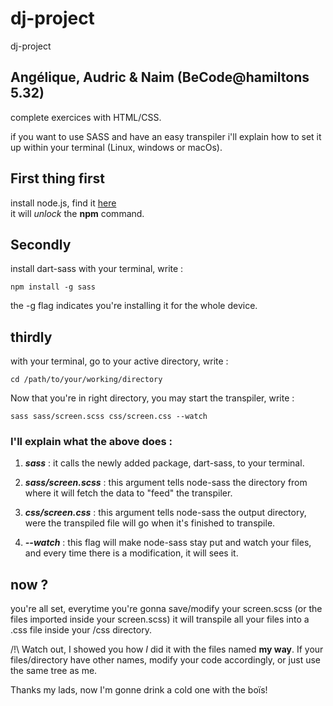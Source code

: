 # dj-project
dj-project

## Angélique, Audric & Naim (BeCode@hamiltons 5.32)

complete exercices with HTML/CSS.

if you want to use SASS and have an easy transpiler i'll explain how to set it up within your terminal (Linux, windows or macOs).

## First thing first

install node.js, find it [here](https://nodejs.org/en/)  
it will *unlock* the __npm__ command.

## Secondly

install dart-sass with your terminal, write :  

```
npm install -g sass
```  

the -g flag indicates you're installing it for the whole device.

## thirdly

with your terminal, go to your active directory, write :  

```
cd /path/to/your/working/directory
``` 

Now that you're in right directory, you may start the transpiler, write :

```
sass sass/screen.scss css/screen.css --watch
```  

### I'll explain what the above does : 

1. __*sass*__ : it calls the newly added package, dart-sass, to your terminal.

2. __*sass/screen.scss*__ : this argument tells node-sass the directory from where it will fetch the data to "feed" the transpiler.

3. __*css/screen.css*__ : this argument tells node-sass the output directory, were the transpiled file will go when it's finished to transpile.

4. __*--watch*__  : this flag will make node-sass stay put and watch your files, and every time there is a modification, it will sees it.  

## now ?

you're all set, everytime you're gonna save/modify your screen.scss (or the files imported inside your screen.scss) it will transpile all your files into a .css file inside your /css directory.  

/!\ Watch out, I showed you how *I* did it with the files named __my way__. If your files/directory have other names, modify your code accordingly, or just use the same tree as me.

Thanks my lads, now I'm gonne drink a cold one with the boïs!
